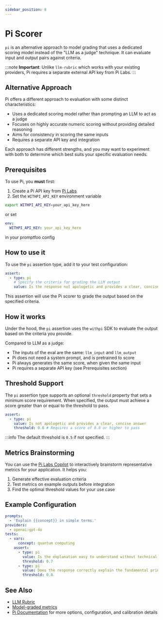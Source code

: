 ```yaml
---
sidebar_position: 8
---
```


# Pi Scorer

`pi` is an alternative approach to model grading that uses a dedicated scoring model instead of the "LLM as a judge" technique. It can evaluate input and output pairs against criteria.

:::note
**Important**: Unlike `llm-rubric` which works with your existing providers, Pi requires a separate external API key from Pi Labs.
:::

## Alternative Approach

Pi offers a different approach to evaluation with some distinct characteristics:

- Uses a dedicated scoring model rather than prompting an LLM to act as a judge
- Focuses on highly accurate numeric scoring without providing detailed reasoning
- Aims for consistency in scoring the same inputs
- Requires a separate API key and integration

Each approach has different strengths, and you may want to experiment with both to determine which best suits your specific evaluation needs.

## Prerequisites

To use Pi, you **must** first:

1. Create a Pi API key from [Pi Labs](https://build.withpi.ai/account/keys)
2. Set the `WITHPI_API_KEY` environment variable

```bash
export WITHPI_API_KEY=your_api_key_here
```

or set

```yaml
env:
  WITHPI_API_KEY: your_api_key_here
```

in your promptfoo config

## How to use it

To use the `pi` assertion type, add it to your test configuration:

```yaml
assert:
  - type: pi
    # Specify the criteria for grading the LLM output
    value: Is the response not apologetic and provides a clear, concise answer?
```

This assertion will use the Pi scorer to grade the output based on the specified criteria.

## How it works

Under the hood, the `pi` assertion uses the `withpi` SDK to evaluate the output based on the criteria you provide.

Compared to LLM as a judge:

- The inputs of the eval are the same: `llm_input` and `llm_output`
- Pi does not need a system prompt, and is pretrained to score
- Pi always generates the same score, when given the same input
- Pi requires a separate API key (see Prerequisites section)

## Threshold Support

The `pi` assertion type supports an optional `threshold` property that sets a minimum score requirement. When specified, the output must achieve a score greater than or equal to the threshold to pass.

```yaml
assert:
  - type: pi
    value: Is not apologetic and provides a clear, concise answer
    threshold: 0.8 # Requires a score of 0.8 or higher to pass
```

:::info
The default threshold is `0.5` if not specified.
:::

## Metrics Brainstorming

You can use the [Pi Labs Copilot](https://build.withpi.ai) to interactively brainstorm representative metrics for your application. It helps you:

1. Generate effective evaluation criteria
2. Test metrics on example outputs before integration
3. Find the optimal threshold values for your use case

## Example Configuration

```yaml
prompts:
  - 'Explain {{concept}} in simple terms.'
providers:
  - openai:gpt-4o
tests:
  - vars:
      concept: quantum computing
    assert:
      - type: pi
        value: Is the explanation easy to understand without technical jargon?
        threshold: 0.7
      - type: pi
        value: Does the response correctly explain the fundamental principles?
        threshold: 0.8
```

## See Also

- [LLM Rubric](/docs/configuration/expected-outputs/model-graded/llm-rubric)
- [Model-graded metrics](/docs/configuration/expected-outputs/model-graded)
- [Pi Documentation](https://docs.withpi.ai) for more options, configuration, and calibration details
